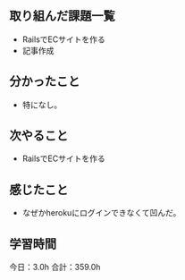 ## 取り組んだ課題一覧
*  RailsでECサイトを作る
*  記事作成
## 分かったこと
* 特になし。
  
    
    

## 次やること
*  RailsでECサイトを作る
## 感じたこと
*  なぜかherokuにログインできなくて凹んだ。
 
## 学習時間
今日：3.0h
合計：359.0h
